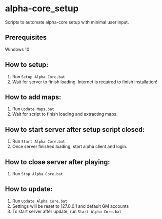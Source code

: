 # alpha-core_setup

Scripts to automate alpha-core setup with minimal user input.

## Prerequisites
Windows 10

## How to setup:
1. Run ```Setup Alpha Core.bat```
2. Wait for server to finish loading. Internet is required to finish installation!

## How to add maps:
1. Run ```Update Maps.bat```
2. Wait for script to finish loading and extracting maps.

## How to start server after setup script closed:
1. Run ```Start Alpha Core.bat```
2. Once server finished loading, start alpha client and login.

## How to close server after playing:
1. Run ```Stop Alpha Core.bat```

## How to update:
1. Run ```Update Alpha Core.bat``` 
2. Settings will be reset to 127.0.0.1 and default GM accounts
3. To start server after update, run ```Start Alpha Core.bat```